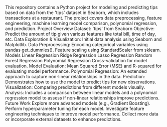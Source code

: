 This repository contains a Python project for modeling and predicting tips based on data from the 'tips' dataset in Seaborn, which includes transactions at a restaurant. The project covers data preprocessing, feature engineering, machine learning model comparison, polynomial regression, and prediction.
Project Overview
    Dataset: 'tips' from Seaborn
    Objective: Predict the amount of tip given various features like total bill, time of day, etc.
    Data Exploration & Visualization: Initial data analysis using Seaborn and Matplotlib.
    Data Preprocessing:
        Encoding categorical variables using pandas get_dummies().
        Feature scaling using StandardScaler from sklearn.
Models
    Linear Regression
    Ridge Regression
    Lasso Regression
    Random Forest Regression
    Polynomial Regression
     Cross-validation for model evaluation.
    Model Evaluation:
        Mean Squared Error (MSE) and R-squared for evaluating model performance.
    Polynomial Regression: An extended approach to capture non-linear relationships in the data.
    Prediction: Demonstrates how to use the model to predict tips for new observations.
    Visualization: Comparing predictions from different models visually.
    Analysis: Includes a comparison between linear models and a polynomial regression model to assess if non-linear relationships improve predictions.
Future Work
    Explore more advanced models (e.g., Gradient Boosting).
    Perform hyperparameter tuning for each model.
    Investigate feature engineering techniques to improve model performance.
    Collect more data or incorporate external datasets to enhance predictions.
